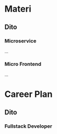# Materi
## Dito
### Microservice
...
### Micro Frontend
...
# Career Plan
## Dito
### Fullstack Developer
